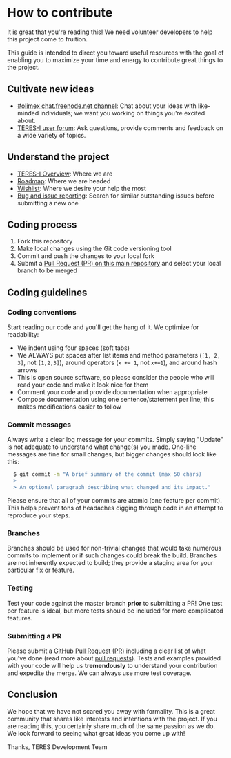 # How to contribute

It is great that you're reading this!
We need volunteer developers to help this project come to fruition.

This guide is intended to direct you toward useful resources with the goal of enabling you to maximize your time and energy to contribute great things to the project.

## Cultivate new ideas

  * [#olimex chat.freenode.net channel](https://webchat.freenode.net/?channels=olimex): Chat about your ideas with like-minded individuals; we want you working on things you're excited about.
  * [TERES-I user forum](https://www.olimex.com/forum/index.php?board=39.0): Ask questions, provide comments and feedback on a wide variety of topics.

## Understand the project

  * [TERES-I Overview](doc/web/dev_overview.md): Where we are
  * [Roadmap](doc/web/dev_roadmap.md): Where we are headed
  * [Wishlist](doc/web/dev_wishlist.md): Where we desire your help the most
  * [Bug and issue reporting](https://github.com/OLIMEX/DIY-LAPTOP/issues): Search for similar outstanding issues before submitting a new one

## Coding process

1. Fork this repository
2. Make local changes using the Git code versioning tool
3. Commit and push the changes to your local fork
4. Submit a [Pull Request (PR) on this main repository](https://github.com/OLIMEX/DIY-LAPTOP/pull/new/master) and select your local branch to be merged

## Coding guidelines

### Coding conventions

Start reading our code and you'll get the hang of it.
We optimize for readability:

  * We indent using four spaces (soft tabs)
  * We ALWAYS put spaces after list items and method parameters (`[1, 2, 3]`, not `[1,2,3]`), around operators (`x += 1`, not `x+=1`), and around hash arrows
  * This is open source software, so please consider the people who will read your code and make it look nice for them
  * Comment your code and provide documentation when appropriate
  * Compose documentation using one sentence/statement per line; this makes modifications easier to follow

### Commit messages

Always write a clear log message for your commits.
Simply saying "Update" is not adequate to understand what change(s) you made.
One-line messages are fine for small changes, but bigger changes should look like this:

```bash
  $ git commit -m "A brief summary of the commit (max 50 chars)
  > 
  > An optional paragraph describing what changed and its impact."
```

Please ensure that all of your commits are atomic (one feature per commit).
This helps prevent tons of headaches digging through code in an attempt to reproduce your steps.

### Branches

Branches should be used for non-trivial changes that would take numerous commits to implement or if such changes could break the build.
Branches are not inherently expected to build; they provide a staging area for your particular fix or feature.

### Testing

Test your code against the master branch **prior** to submitting a PR!
One test per feature is ideal, but more tests should be included for more complicated features.

### Submitting a PR

Please submit a [GitHub Pull Request (PR)](https://github.com/OLIMEX/DIY-LAPTOP/pull/new/master) including a clear list of what you've done (read more about [pull requests](http://help.github.com/pull-requests/)).
Tests and examples provided with your code will help us **tremendously** to understand your contribution and expedite the merge.
We can always use more test coverage.

## Conclusion

We hope that we have not scared you away with formality.
This is a great community that shares like interests and intentions with the project.
If you are reading this, you certainly share much of the same passion as we do.
We look forward to seeing what great ideas you come up with!

Thanks,
TERES Development Team
